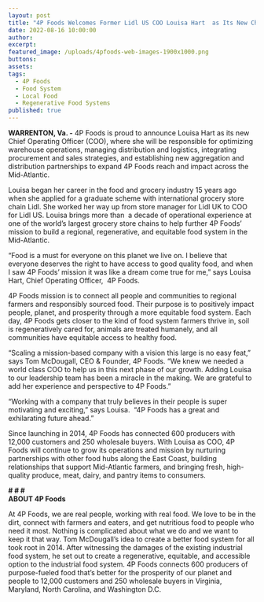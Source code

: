 ```yaml
---
layout: post
title: "4P Foods Welcomes Former Lidl US COO Louisa Hart  as Its New Chief Operating Officer: 15-year international grocery store operator brings new perspective and expertise to 4P Foods. \_"
date: 2022-08-16 10:00:00
author:
excerpt:
featured_image: /uploads/4pfoods-web-images-1900x1000.png
buttons:
assets:
tags:
  - 4P Foods
  - Food System
  - Local Food
  - Regenerative Food Systems
published: true
---
```

<div class="editable"><p class="AlignCenter"><strong>WARRENTON, Va. -</strong> 4P Foods is proud to announce Louisa Hart as its new Chief Operating Officer (COO), where she will be responsible for optimizing warehouse operations, managing distribution and logistics, integrating procurement and sales strategies, and establishing new aggregation and distribution partnerships to expand 4P Foods reach and impact across the Mid-Atlantic.&nbsp;</p><p>Louisa began her career in the food and grocery industry 15 years ago when she applied for a graduate scheme with international grocery store chain Lidl. She worked her way up from store manager for Lidl UK to COO for Lidl US. Louisa brings more than&nbsp; a decade of operational experience at one of the world&rsquo;s largest grocery store chains to help further 4P Foods&rsquo; mission to build a regional, regenerative, and equitable food system in the Mid-Atlantic.</p><p>&ldquo;Food is a must for everyone on this planet we live on. I believe that everyone deserves the right to have access to good quality food, and when I saw 4P Foods&rsquo; mission it was like a dream come true for me,&rdquo; says Louisa Hart, Chief Operating Officer,&nbsp; 4P Foods.</p><p>4P Foods mission is to connect all people and communities to regional farmers and responsibly sourced food. Their purpose is to positively impact people, planet, and prosperity through a more equitable food system. Each day, 4P Foods gets closer to the kind of food system farmers thrive in, soil is regeneratively cared for, animals are treated humanely, and all communities have equitable access to healthy food.</p><p>&ldquo;Scaling a mission-based company with a vision this large is no easy feat,&rdquo; says Tom McDougall, CEO &amp; Founder, 4P Foods. &ldquo;We knew we needed a world class COO to help us in this next phase of our growth. Adding Louisa to our leadership team has been a miracle in the making. We are grateful to add her experience and perspective to 4P Foods.&rdquo;</p><p>&ldquo;Working with a company that truly believes in their people is super motivating and exciting,&rdquo; says Louisa.&nbsp; &ldquo;4P Foods has a great and exhilarating future ahead.&rdquo;</p><p>Since launching in 2014, 4P Foods has connected 600 producers with 12,000 customers and 250 wholesale buyers. With Louisa as COO, 4P Foods will continue to grow its operations and mission by nurturing partnerships with other food hubs along the East Coast, building relationships that support Mid-Atlantic farmers, and bringing fresh, high-quality produce, meat, dairy, and pantry items to consumers.&nbsp;</p><div><strong># # #&nbsp;</strong></div><div><strong>ABOUT 4P Foods</strong></div><p>At 4P Foods, we are real people, working with real food. We love to be in the dirt, connect with farmers and eaters, and get nutritious food to people who need it most. Nothing is complicated about what we do and we want to keep it that way. Tom McDougall&rsquo;s idea to create a better food system for all took root in 2014. After witnessing the damages of the existing industrial food system, he set out to create a regenerative, equitable, and accessible option to the industrial food system. 4P Foods connects 600 producers of purpose-fueled food that&rsquo;s better for the prosperity of our planet and people to 12,000 customers and 250 wholesale buyers in Virginia, Maryland, North Carolina, and Washington D.C.</p></div>